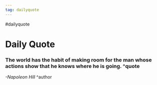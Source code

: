 ```yaml
---
tag: dailyquote
---
```


#dailyquote

# Daily Quote

### The world has the habit of making room for the man whose actions show that he knows where he is going. ^quote
*-Napoleon Hill* ^author
